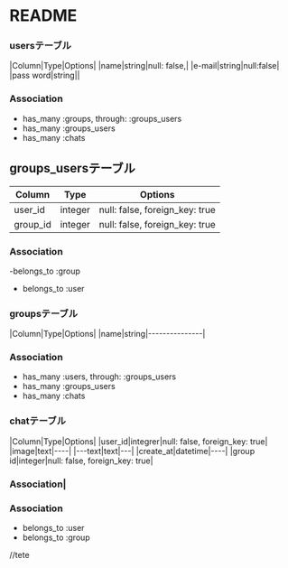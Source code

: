 # README

 ### usersテーブル

|Column|Type|Options|
|name|string|null: false,|
|e-mail|string|null:false|
|pass word|string||
### Association
- has_many :groups, through:  :groups_users
- has_many :groups_users
-  has_many :chats

## groups_usersテーブル
|Column|Type|Options|
|------|----|-------|
|user_id|integer|null: false, foreign_key: true|
|group_id|integer|null: false, foreign_key: true|
### Association
-belongs_to :group
- belongs_to :user


### groupsテーブル
|Column|Type|Options|
|name|string|---------------|
### Association
- has_many :users, through:  :groups_users
- has_many :groups_users
-  has_many :chats




### chatテーブル
|Column|Type|Options|
|user_id|integrer|null: false, foreign_key: true|
|image|text|----|
|---text|text|---|
|create_at|datetime|----|
|group id|integer|null: false, foreign_key: true|

### Association|
### Association
-  belongs_to :user
- belongs_to :group

//tete
